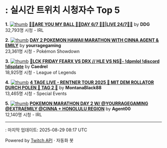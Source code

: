 # : 실시간 트위치 시청자수 Top 5

**1.** [![thumb](https://static-cdn.jtvnw.net/previews-ttv/live_user_ddg-320x180.jpg)](https://twitch.tv/DDG)
**[🏀💕ARE YOU MY BALL 🏀💕DAY 6/7 🏀💕|LIVE 24/7🏀💕](https://twitch.tv/DDG)** by **DDG**<br>32,793명 시청  - IRL

**2.** [![thumb](https://static-cdn.jtvnw.net/previews-ttv/live_user_yourragegaming-320x180.jpg)](https://twitch.tv/yourragegaming)
**[DAY 2 POKEMON HAWAII MARATHON WITH CINNA AGENT & EMILY](https://twitch.tv/yourragegaming)** by **yourragegaming**<br>23,361명 시청  - Pokémon Showdown

**3.** [![thumb](https://static-cdn.jtvnw.net/previews-ttv/live_user_caedrel-320x180.jpg)](https://twitch.tv/Caedrel)
**[🔴LCK FRIDAY FEARX VS DRX // HLE VS NS🔴-  !dpmlol !discord !displate](https://twitch.tv/Caedrel)** by **Caedrel**<br>18,925명 시청  - League of Legends

**4.** [![thumb](https://static-cdn.jtvnw.net/previews-ttv/live_user_montanablack88-320x180.jpg)](https://twitch.tv/MontanaBlack88)
**[4 TAGE LIVE - RENTNER TOUR 2025 🤏 MIT DEM ROLLATOR DURCH POLEN 🤏 TAG 2 🤏](https://twitch.tv/MontanaBlack88)** by **MontanaBlack88**<br>13,465명 시청  - Special Events

**5.** [![thumb](https://static-cdn.jtvnw.net/previews-ttv/live_user_agent00-320x180.jpg)](https://twitch.tv/Agent00)
**[POKEMON MARATHON DAY 2 W/ @YOURRAGEGAMING @EXTRAEMILY @CINNA + HONOLULU REGION](https://twitch.tv/Agent00)** by **Agent00**<br>12,140명 시청  - IRL


---
: 마지막 업데이트: 2025-08-29 08:17 UTC

Powered by [Twitch API](https://dev.twitch.tv/docs/api/reference) · 자동화 봇